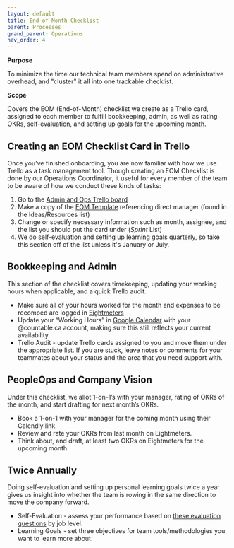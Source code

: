 ```yaml
---
layout: default
title: End-of-Month Checklist
parent: Processes
grand_parent: Operations
nav_order: 4
---
```


**Purpose**

To minimize the time our technical team members spend on administrative overhead, and "cluster" it all into one trackable checklist.

**Scope**

Covers the EOM (End-of-Month) checklist we create as a Trello card, assigned to each member to fulfill bookkeeping, admin, as well as rating OKRs, self-evaluation, and setting up goals for the upcoming month.

## Creating an EOM Checklist Card in Trello

Once you’ve finished onboarding, you are now familiar with how we use Trello as a task management tool. Though creating an EOM Checklist is done by our Operations Coordinator, it useful for every member of the team to be aware of how we conduct these kinds of tasks:

1. Go to the [Admin and Ops Trello board](https://trello.com/b/mHsqriyY/admin-and-ops)
2. Make a copy of the [EOM Template](https://trello.com/c/FxEDJezN) referencing direct manager (found in the Ideas/Resources list)
3. Change or specify necessary information such as month, assignee, and the list you should put the card under (*Sprint* List)
4. We do self-evaluation and setting up learning goals quarterly, so take this section off of the list unless it's January or July.

## Bookkeeping and Admin

This section of the checklist covers timekeeping, updating your working hours when applicable, and a quick Trello audit.

* Make sure all of your hours worked for the month and expenses to be recomped are logged in [Eightmeters](https://countable-web.github.io/ops/peopleops/EIGHTMETERS/)
* Update your “Working Hours” in [Google Calendar](https://support.google.com/calendar/answer/7638168?hl=en) with your @countable.ca account, making sure this still reflects your current availability.
* Trello Audit - update Trello cards assigned to you and move them under the appropriate list. If you are stuck, leave notes or comments for your teammates about your status and the area that you need support with.

## PeopleOps and Company Vision

Under this checklist, we allot 1-on-1’s with your manager, rating of OKRs of the month, and start drafting for next month’s OKRs.

* Book a 1-on-1 with your manager for the coming month using their Calendly link.
* Review and rate your OKRs from last month on Eightmeters.
* Think about, and draft, at least two OKRs on Eightmeters for the upcoming month.

## Twice Annually

Doing self-evaluation and setting up personal learning goals twice a year gives us insight into whether the team is rowing in the same direction to move the company forward.

* Self-Evaluation - assess your performance based on [these evaluation questions](https://countable-web.github.io/ops/peopleops/evaluation/EVALUATION/#evaluation-questions-by-job-level) by job level.
* Learning Goals - set three objectives for team tools/methodologies you want to learn more about.


